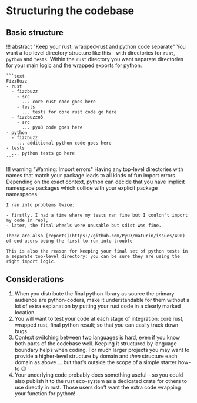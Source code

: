 # Structuring the codebase

## Basic structure

!!! abstract "Keep your rust, wrapped-rust and python code separate"
    You want a top level directory structure like this - with directories for `rust`, `python` and `tests`. Within the `rust` directory you want separate directories for your main logic and the wrapped exports for python.

    ```text
    FizzBuzz
    - rust
      - fizzbuzz
        - src
          ... core rust code goes here
        - tests
          ... tests for core rust code go here
      - fizzbuzzo3
        - src
          ... pyo3 code goes here
    - python
      - fizzbuzz
        ... additional python code goes here
    - tests
      ... python tests go here
    ```

!!! warning "Warning: Import errors"
    Having any top-level directories with names that match your package leads to all kinds of fun import errors. Depending on the exact context, python can decide that you have implicit namespace packages which collide with your explicit package namespaces.

    I ran into problems twice:

    - firstly, I had a time where my tests ran fine but I couldn't import my code in repl;
    - later, the final wheels were unusable but sdist was fine.  
    
    There are also [reports](https://github.com/PyO3/maturin/issues/490) of end-users being the first to run into trouble

    This is also the reason for keeping your final set of python tests in a separate top-level directory: you can be sure they are using the right import logic.

## Considerations

1. When you distribute the final python library as source the primary audience are python-coders, make it understandable for them without a lot of extra explanation by putting your rust code in a clearly marked location
1. You will want to test your code at each stage of integration: core rust, wrapped rust, final python result; so that you can easily track down bugs
1. Context switching between two languages is hard, even if you know both parts of the codebase well. Keeping it structured by language boundary helps when coding. For much larger projects you may want to provide a higher-level structure by domain and _then_ structure each domain as above ... but that's outside the scope of a simple starter how-to :wink:
1. Your underlying code probably does something useful - so you could also publish it to the rust eco-system as a dedicated crate for others to use directly in rust. Those users don't want the extra code wrapping your function for python!
